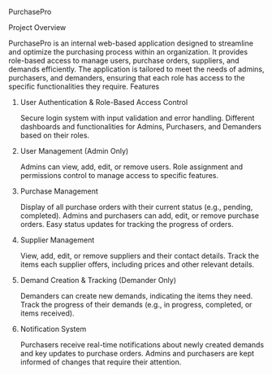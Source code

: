 PurchasePro

Project Overview

PurchasePro is an internal web-based application designed to streamline and optimize the purchasing process within an organization. It provides role-based access to manage users, purchase orders, suppliers, and demands efficiently. The application is tailored to meet the needs of admins, purchasers, and demanders, ensuring that each role has access to the specific functionalities they require.
Features
1. User Authentication & Role-Based Access Control

    Secure login system with input validation and error handling.
    Different dashboards and functionalities for Admins, Purchasers, and Demanders based on their roles.

2. User Management (Admin Only)

    Admins can view, add, edit, or remove users.
    Role assignment and permissions control to manage access to specific features.

3. Purchase Management

    Display of all purchase orders with their current status (e.g., pending, completed).
    Admins and purchasers can add, edit, or remove purchase orders.
    Easy status updates for tracking the progress of orders.

4. Supplier Management

    View, add, edit, or remove suppliers and their contact details.
    Track the items each supplier offers, including prices and other relevant details.

5. Demand Creation & Tracking (Demander Only)

    Demanders can create new demands, indicating the items they need.
    Track the progress of their demands (e.g., in progress, completed, or items received).

6. Notification System

    Purchasers receive real-time notifications about newly created demands and key updates to purchase orders.
    Admins and purchasers are kept informed of changes that require their attention.

